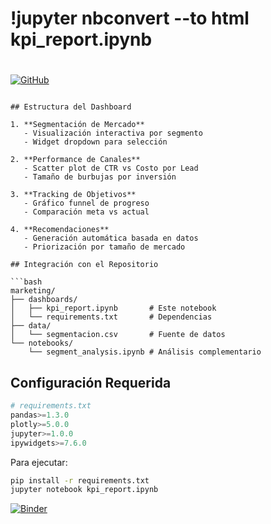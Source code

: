 
#    !jupyter nbconvert --to html kpi_report.ipynb
#
[![GitHub](https://img.shields.io/badge/Ver_en_GitHub-181717?style=for-the-badge&logo=github)](https://github.com/mechbot/marketing)
```

## Estructura del Dashboard

1. **Segmentación de Mercado**
   - Visualización interactiva por segmento
   - Widget dropdown para selección

2. **Performance de Canales**
   - Scatter plot de CTR vs Costo por Lead
   - Tamaño de burbujas por inversión

3. **Tracking de Objetivos**
   - Gráfico funnel de progreso
   - Comparación meta vs actual

4. **Recomendaciones**
   - Generación automática basada en datos
   - Priorización por tamaño de mercado

## Integración con el Repositorio

```bash
marketing/
├── dashboards/
│   ├── kpi_report.ipynb       # Este notebook
│   └── requirements.txt       # Dependencias
├── data/
│   └── segmentacion.csv       # Fuente de datos
└── notebooks/
    └── segment_analysis.ipynb # Análisis complementario
```

## Configuración Requerida

```python
# requirements.txt
pandas>=1.3.0
plotly>=5.0.0
jupyter>=1.0.0
ipywidgets>=7.6.0
```

Para ejecutar:
```bash
pip install -r requirements.txt
jupyter notebook kpi_report.ipynb
```

[![Binder](https://mybinder.org/badge_logo.svg)](https://mybinder.org/v2/gh/mechbot/marketing/main?filepath=dashboards%2Fkpi_report.ipynb)
